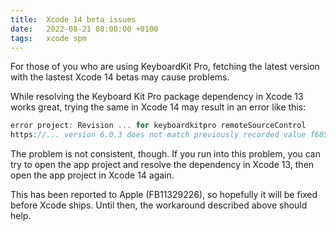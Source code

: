 ```yaml
---
title:  Xcode 14 beta issues
date:   2022-08-21 08:00:00 +0100
tags:   xcode spm
---
```


For those of you who are using KeyboardKit Pro, fetching the latest version with the lastest Xcode 14 betas may cause problems.

While resolving the Keyboard Kit Pro package dependency in Xcode 13 works great, trying the same in Xcode 14 may result in an error like this:

```swift
error project: Revision ... for keyboardkitpro remoteSourceControl
https://... version 6.0.3 does not match previously recorded value f6850012077a10e01b45db9f0fe85c425d9601e5
```

The problem is not consistent, though. If you run into this problem, you can try to open the app project and resolve the dependency in Xcode 13, then open the app project in Xcode 14 again.

This has been reported to Apple (FB11329226), so hopefully it will be fixed before Xcode ships. Until then, the workaround described above should help.